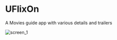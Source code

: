 # UFlixOn
A Movies guide app with various details and trailers

![screen_1](https://user-images.githubusercontent.com/49573131/142770014-d557ef45-6872-4239-b1fb-012ecc1134d3.jpg)







